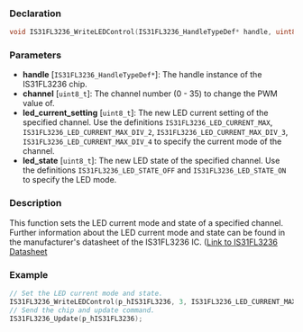 ### Declaration

```c
void IS31FL3236_WriteLEDControl(IS31FL3236_HandleTypeDef* handle, uint8_t channel, uint8_t led_current_setting, uint8_t led_state);
```

### Parameters

- **handle** [`IS31FL3236_HandleTypeDef*`]: The handle instance of the IS31FL3236 chip.
- **channel** [`uint8_t`]: The channel number (0 - 35) to change the PWM value of.
- **led_current_setting** [`uint8_t`]: The new LED current setting of the specified channel. Use the definitions `IS31FL3236_LED_CURRENT_MAX`, `IS31FL3236_LED_CURRENT_MAX_DIV_2`, `IS31FL3236_LED_CURRENT_MAX_DIV_3`, `IS31FL3236_LED_CURRENT_MAX_DIV_4` to specify the current mode of the channel.
- **led_state** [`uint8_t`]: The new LED state of the specified channel. Use the definitions `IS31FL3236_LED_STATE_OFF` and `IS31FL3236_LED_STATE_ON` to specify the LED mode.

### Description

This function sets the LED current mode and state of a specified channel. Further
information about the LED current mode and state can be found in the manufacturer's
datasheet of the IS31FL3236 IC. ([Link to IS31FL3236 Datasheet](http://www.issi.com/WW/pdf/31FL3236.pdf)

### Example

```c
// Set the LED current mode and state.
IS31FL3236_WriteLEDControl(p_hIS31FL3236, 3, IS31FL3236_LED_CURRENT_MAX_DIV_2, IS31FL3236_LED_STATE_ON);
// Send the chip and update command.
IS31FL3236_Update(p_hIS31FL3236);
```